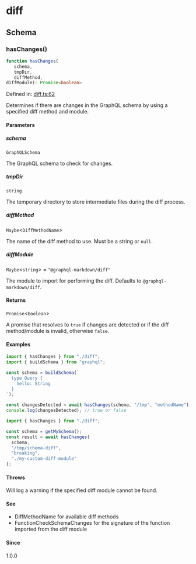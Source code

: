 # diff

## Schema

### hasChanges()

```ts
function hasChanges(
   schema, 
   tmpDir, 
   diffMethod, 
diffModule): Promise<boolean>
```

Defined in: [diff.ts:62](https://github.com/graphql-markdown/graphql-markdown/blob/main/packages/core/src/diff.ts#L62)

Determines if there are changes in the GraphQL schema by using a specified diff method and module.

#### Parameters

##### schema

`GraphQLSchema`

The GraphQL schema to check for changes.

##### tmpDir

`string`

The temporary directory to store intermediate files during the diff process.

##### diffMethod

`Maybe`\<`DiffMethodName`\>

The name of the diff method to use. Must be a string or `null`.

##### diffModule

`Maybe`\<`string`\> = `"@graphql-markdown/diff"`

The module to import for performing the diff. Defaults to `@graphql-markdown/diff`.

#### Returns

`Promise`\<`boolean`\>

A promise that resolves to `true` if changes are detected or if the diff method/module is invalid, otherwise `false`.

#### Examples

```typescript
import { hasChanges } from "./diff";
import { buildSchema } from "graphql";

const schema = buildSchema(`
  type Query {
    hello: String
  }
`);

const changesDetected = await hasChanges(schema, "/tmp", "methodName");
console.log(changesDetected); // true or false
```

```typescript
import { hasChanges } from "./diff";

const schema = getMySchema();
const result = await hasChanges(
  schema,
  "/tmp/schema-diff",
  "breaking",
  "./my-custom-diff-module"
);
```

#### Throws

Will log a warning if the specified diff module cannot be found.

#### See

 - DiffMethodName for available diff methods
 - FunctionCheckSchemaChanges for the signature of the function imported from the diff module

#### Since

1.0.0
